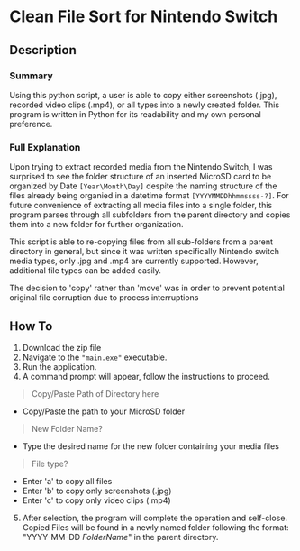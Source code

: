 # Clean File Sort for Nintendo Switch
## Description
### Summary
Using this python script, a user is able to copy either screenshots (.jpg), recorded video clips (.mp4), or all types
into a newly created folder. This program is written in Python for its readability and my own personal preference.

### Full Explanation
Upon trying to extract recorded media from the Nintendo Switch, I was surprised to see the folder structure
of an inserted MicroSD card to be organized by Date `[Year\Month\Day]` despite the naming structure of the files
already being organied in a datetime format `[YYYYMMDDhhmmssss-?]`. For future convenience of extracting 
all media files into a single folder, this program parses through all subfolders from the parent directory and copies them into a new folder for further organization.  

This script is able to re-copying files from all sub-folders from a parent directory in general, but since it was written specifically Nintendo switch media types, only .jpg and .mp4 are currently supported. However, additional file types can be added easily. 

The decision to 'copy' rather than 'move' was in order to prevent potential original file corruption 
due to process interruptions 

## How To
1. Download the zip file
2. Navigate to the `"main.exe"` executable.
3. Run the application. 
4. A command prompt will appear, follow the instructions to proceed.
> Copy/Paste Path of Directory here
- Copy/Paste the path to your MicroSD folder
> New Folder Name?
- Type the desired name for the new folder containing your media files
>File type?
- Enter 'a' to copy all files
- Enter 'b' to copy only screenshots (.jpg)
- Enter 'c' to copy only video clips (.mp4)
5. After selection, the program will complete the operation and self-close. 
Copied Files will be found in a newly named folder following the format: "YYYY-MM-DD _FolderName_"
in the parent directory.

